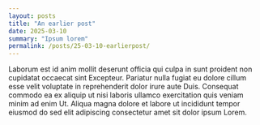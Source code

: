 ```yaml
---
layout: posts
title: "An earlier post"
date: 2025-03-10
summary: "Ipsum lorem"
permalink: /posts/25-03-10-earlierpost/
---
```

Laborum est id anim mollit deserunt officia qui culpa in sunt proident non cupidatat occaecat sint Excepteur. Pariatur nulla fugiat eu dolore cillum esse velit voluptate in reprehenderit dolor irure aute Duis. Consequat commodo ea ex aliquip ut nisi laboris ullamco exercitation quis veniam minim ad enim Ut. Aliqua magna dolore et labore ut incididunt tempor eiusmod do sed elit adipiscing consectetur amet sit dolor ipsum Lorem.
